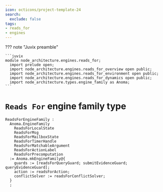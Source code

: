 ```yaml
---
icon: octicons/project-template-24
search:
  exclude: false
tags:
- reads_for
- engines
---
```


??? note "Juvix preamble"

    ```juvix
    module node_architecture.engines.reads_for;
      import prelude open;
      import node_architecture.engines.reads_for_overview open public;
      import node_architecture.engines.reads_for_environment open public;
      import node_architecture.engines.reads_for_dynamics open public;
      import node_architecture.types.engine_family as Anoma;
    ```

# `Reads For` engine family type

<!-- --8<-- [start:reads-for-engine-family] -->
```juvix
ReadsForEngineFamily :
  Anoma.EngineFamily
    ReadsForLocalState
    ReadsForMsg
    ReadsForMailboxState
    ReadsForTimerHandle
    ReadsForMatchableArgument
    ReadsForActionLabel
    ReadsForPrecomputation
  := Anoma.mkEngineFamily@{
    guards := [readsForQueryGuard; submitEvidenceGuard; queryEvidenceGuard];
    action := readsForAction;
    conflictSolver := readsForConflictSolver;
  }
  ;
```
<!-- --8<-- [end:reads-for-engine-family] -->
